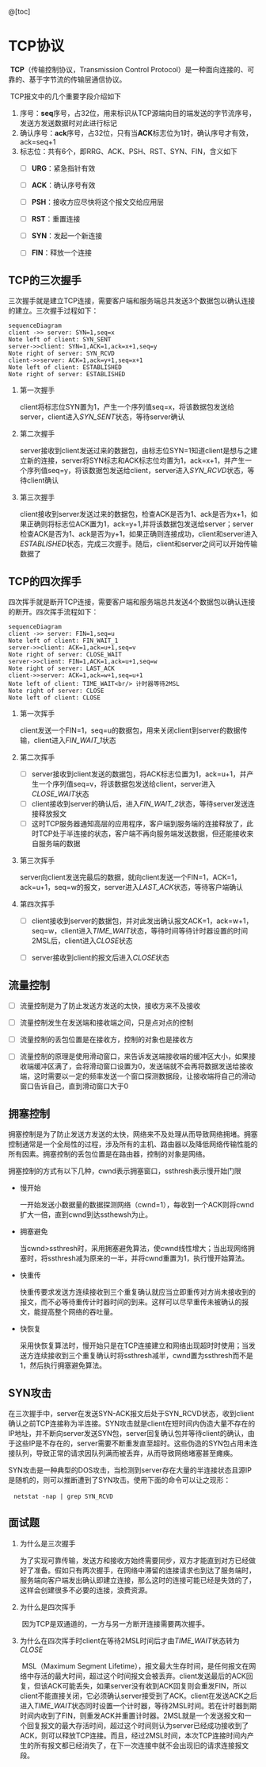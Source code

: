﻿@[toc]
# TCP协议

​		**TCP**（传输控制协议，Transmission Control Protocol）是一种面向连接的、可靠的、基于字节流的传输层通信协议。	

​		TCP报文中的几个重要字段介绍如下

1. 序号：**seq**序号，占32位，用来标识从TCP源端向目的端发送的字节流序号，发送方发送数据时对此进行标记
2. 确认序号：**ack**序号，占32位，只有当**ACK**标志位为1时，确认序号才有效，ack=seq+1
3. 标志位：共有6个，即RRG、ACK、PSH、RST、SYN、FIN，含义如下
   - [ ] **URG**：紧急指针有效
   - [ ] **ACK**：确认序号有效
   - [ ] **PSH**：接收方应尽快将这个报文交给应用层
   - [ ] **RST**：重置连接
   - [ ] **SYN**：发起一个新连接
   - [ ] **FIN**：释放一个连接



## TCP的三次握手

​		三次握手就是建立TCP连接，需要客户端和服务端总共发送3个数据包以确认连接的建立。三次握手过程如下：

```mermaid
sequenceDiagram
client ->> server: SYN=1,seq=x
Note left of client: SYN_SENT
server->>client: SYN=1,ACK=1,ack=x+1,seq=y
Note right of server: SYN_RCVD
client->>server: ACK=1,ack=y+1,seq=x+1
Note left of client: ESTABLISHED
Note right of server: ESTABLISHED
```

1. 第一次握手

   ​	client将标志位SYN置为1，产生一个序列值seq=x，将该数据包发送给server，client进入*SYN_SENT*状态，等待server确认

2. 第二次握手

   ​	server接收到client发送过来的数据包，由标志位SYN=1知道client是想与之建立新的连接，server将SYN标志和ACK标志位均置为1，ack=x+1，并产生一个序列值seq=y，将该数据包发送给client，server进入*SYN_RCVD*状态，等待client确认

3. 第三次握手

   ​	client接收到server发送过来的数据包，检查ACK是否为1、ack是否为x+1，如果正确则将标志位ACK置为1，ack=y+1,并将该数据包发送给server；server检查ACK是否为1、ack是否为y+1，如果正确则连接成功，client和server进入*ESTABLISHED*状态，完成三次握手。随后，client和server之间可以开始传输数据了



## TCP的四次挥手

​	四次挥手就是断开TCP连接，需要客户端和服务端总共发送4个数据包以确认连接的断开。四次挥手流程如下：

```mermaid
sequenceDiagram
client ->> server: FIN=1,seq=u
Note left of client: FIN_WAIT_1
server->>client: ACK=1,ack=u+1,seq=v
Note right of server: CLOSE_WAIT
server->>client: FIN=1,ACK=1,ack=u+1,seq=w
Note right of server: LAST_ACK
client->>server: ACK=1,ack=w+1,seq=u+1
Note left of client: TIME_WAIT<br/> 计时器等待2MSL
Note right of server: CLOSE
Note left of client: CLOSE
```

1. 第一次挥手

   ​	client发送一个FIN=1，seq=u的数据包，用来关闭client到server的数据传输，client进入*FIN_WAIT_1*状态

2. 第二次挥手

   - [ ] server接收到client发送的数据包，将ACK标志位置为1，ack=u+1，并产生一个序列值seq=v，将该数据包发送给client，server进入*CLOSE_WAIT*状态
   - [ ] client接收到server的确认后，进入*FIN_WAIT_2*状态，等待server发送连接释放报文
   - [ ] 这时TCP服务器通知高层的应用程序，客户端到服务端的连接释放了，此时TCP处于半连接的状态，客户端不再向服务端发送数据，但还能接收来自服务端的数据

3. 第三次挥手

   ​	server向client发送完最后的数据，就向client发送一个FIN=1，ACK=1，ack=u+1，seq=w的报文，server进入*LAST_ACK*状态，等待客户端确认

4. 第四次挥手

   - [ ] client接收到server的数据包，并对此发出确认报文ACK=1，ack=w+1，seq=w，client进入*TIME_WAIT*状态，等待时间等待计时器设置的时间2MSL后，client进入*CLOSE*状态
   - [ ] server接收到client的报文后进入*CLOSE*状态




## 流量控制

- [ ] 流量控制是为了防止发送方发送的太快，接收方来不及接收
- [ ] 流量控制发生在发送端和接收端之间，只是点对点的控制
- [ ] 流量控制的丢包位置是在接收方，控制的对象也是接收方
- [ ] 流量控制的原理是使用滑动窗口，来告诉发送端接收端的缓冲区大小，如果接收端缓冲区满了，会将滑动窗口设置为0，发送端就不会再将数据发送给接收端，这时需要以一定的频率发送一个窗口探测数据段，让接收端将自己的滑动窗口告诉自己，直到滑动窗口大于0



## 拥塞控制

​	拥塞控制是为了防止发送方发送的太快，网络来不及处理从而导致网络拥堵。拥塞控制通常是一个全局性的过程，涉及所有的主机、路由器以及降低网络传输性能的所有因素。拥塞控制的丢包位置是在路由器，控制的对象是网络。

​	拥塞控制的方式有以下几种，cwnd表示拥塞窗口，ssthresh表示慢开始门限

- 慢开始

  ​	一开始发送小数据量的数据探测网络（cwnd=1），每收到一个ACK则将cwnd扩大一倍，直到cwnd到达ssthewsh为止。

- 拥塞避免

  ​	当cwnd>ssthresh时，采用拥塞避免算法，使cwnd线性增大；当出现网络拥塞时，将ssthresh减为原来的一半，并将cwnd重置为1，执行慢开始算法。

- 快重传

  ​	快重传要求发送方连续接收到三个重复确认就应当立即重传对方尚未接收到的报文，而不必等待重传计时器时间的到来。这样可以尽早重传未被确认的报文，能提高整个网络的吞吐量。

- 快恢复

  ​	采用快恢复算法时，慢开始只是在TCP连接建立和网络出现超时时使用；当发送方连续接收到三个重复确认时将ssthresh减半，cwnd置为ssthresh而不是1，然后执行拥塞避免算法。	



##  SYN攻击

​	在三次握手中，server在发送SYN-ACK报文后处于SYN_RCVD状态，收到client确认之前TCP连接称为半连接。SYN攻击就是client在短时间内伪造大量不存在的IP地址，并不断向server发送SYN包，server回复确认包并等待client的确认，由于这些IP是不存在的，server需要不断重发直至超时。这些伪造的SYN包占用未连接队列，导致正常的请求因队列满而被丢弃，从而导致网络堵塞甚至瘫痪。

​	SYN攻击是一种典型的DOS攻击，当检测到server存在大量的半连接状态且源IP是随机的，则可以推断遭到了SYN攻击。使用下面的命令可以让之现形：

​	` netstat -nap | grep SYN_RCVD` 



## 面试题

1. 为什么是三次握手

   ​	为了实现可靠传输，发送方和接收方始终需要同步，双方才能直到对方已经做好了准备。假如只有两次握手，在网络中滞留的连接请求也到达了服务端时，服务端向客户端发出确认即建立连接，那么这时的连接可能已经是失效的了，这样会创建很多不必要的连接，浪费资源。

2. 为什么是四次挥手

   ​	因为TCP是双通道的，一方与另一方断开连接需要两次握手。

3. 为什么在四次挥手时client在等待2MSL时间后才由*TIME_WAIT*状态转为*CLOSE*

   ​	MSL（Maximum Segment Lifetime），报文最大生存时间，是任何报文在网络中存活的最大时间，超过这个时间报文会被丢弃。client发送最后的ACK回复，但该ACK可能丢失，如果server没有收到ACK回复则会重发FIN，所以client不能直接关闭，它必须确认server接受到了ACK。client在发送ACK之后进入*TIME_WAIT*状态同时设置一个计时器，等待2MSL时间。若在计时器到期时间内收到了FIN，则重发ACK并重置计时器。2MSL就是一个发送报文和一个回复报文的最大存活时间，超过这个时间则认为server已经成功接收到了ACK，则可以释放TCP连接。而且，经过2MSL时间，本次TCP连接时间内产生的所有报文都已经消失了，在下一次连接中就不会出现旧的请求连接报文段。
